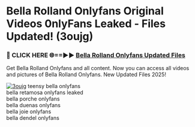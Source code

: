 # Bella Rolland Onlyfans Original Videos 0nlyFans Leaked - Files Updated! (3oujg)

<h3>🔴 CLICK HERE 🌐==►► <a href="https://tinyurl.com/3hn5wdd3" rel="nofollow">Bella Rolland Onlyfans Updated Files</a></h3>

Get Bella Rolland Onlyfans and all content. Now you can access all videos and pictures of Bella Rolland Onlyfans. New Updated Files 2025!

[![3oujg](https://i.imgur.com/4HnBqBT.gif)](https://tinyurl.com/3hn5wdd3)
teensy bella onlyfans<br>
bella retamosa onlyfans leaked<br>
bella porche onlyfans<br>
bella duenas onlyfans<br>
bella joie onlyfans<br>
bella dendel onlyfans